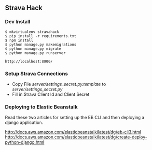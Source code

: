 ## Strava Hack

### Dev Install

```console
$ mkvirtualenv stravahack
$ pip install -r requirements.txt
$ npm install
$ python manage.py makemigrations
$ python manage.py migrate
$ python manage.py runserver

http://localhost:8000/

```


### Setup Strava Connections

- Copy File *server/settings_secret.py.template* to *server/settings_secret.py*
- Fill in Strava Client Id and Client Secret


### Deploying to Elastic Beanstalk

Read these two articles for setting up the EB CLI and then deploying a django application.

http://docs.aws.amazon.com/elasticbeanstalk/latest/dg/eb-cli3.html
http://docs.aws.amazon.com/elasticbeanstalk/latest/dg/create-deploy-python-django.html
